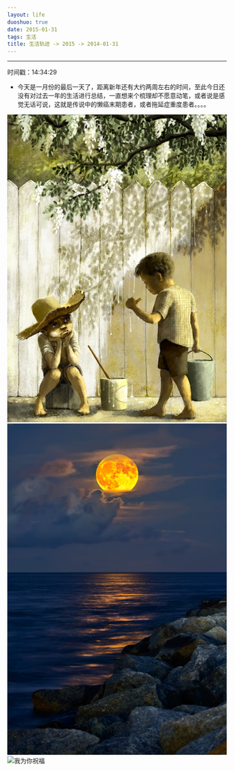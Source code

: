 ```yaml
---
layout: life
duoshuo: true
date: 2015-01-31
tags: 生活
title: 生活轨迹 -> 2015 -> 2014-01-31
---
```


*******

时间戳：14:34:29

* 今天是一月份的最后一天了，距离新年还有大约两周左右的时间，至此今日还没有对过去一年的生活进行总结，一直想来个梳理却不愿意动笔，或者说是感觉无话可说，这就是传说中的懒癌末期患者，或者拖延症重度患者。。。。

![你好](/life/2015/2015res/2015-01-31.jpg)
![陌生人](/life/2015/2015res/2015-01-3102.png)
![我为你祝福](/life/2015/2015res/2015-01-3103.jpg)
